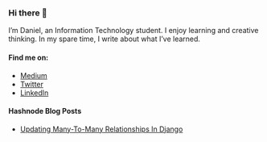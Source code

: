 ### Hi there 👋

I’m Daniel, an Information Technology student. I enjoy learning and creative thinking. In my spare time, I write about what I’ve learned.

#### Find me on:

- [Medium](https://danielcoker.medium.com)
- [Twitter](https://twitter.com/danielcoker_)
- [LinkedIn](https://linkedin.com/in/daniel-coker)

#### Hashnode Blog Posts

<!-- HASHNODE:START -->
- [Updating Many-To-Many Relationships In Django](https://danielcoker.hashnode.dev/updating-many-to-many-relationships-in-django)
<!-- HASHNODE:END -->
